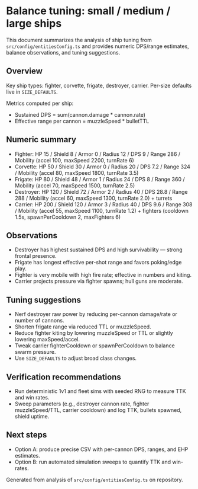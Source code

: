 # Balance tuning: small / medium / large ships

This document summarizes the analysis of ship tuning from `src/config/entitiesConfig.ts` and provides numeric DPS/range estimates, balance observations, and tuning suggestions.

## Overview

Key ship types: fighter, corvette, frigate, destroyer, carrier. Per-size defaults live in `SIZE_DEFAULTS`.

Metrics computed per ship:

- Sustained DPS = sum(cannon.damage \* cannon.rate)
- Effective range per cannon = muzzleSpeed \* bulletTTL

## Numeric summary

- Fighter: HP 15 / Shield 8 / Armor 0 / Radius 12 / DPS 9 / Range 286 / Mobility (accel 100, maxSpeed 2200, turnRate 6)
- Corvette: HP 50 / Shield 30 / Armor 0 / Radius 20 / DPS 7.2 / Range 324 / Mobility (accel 80, maxSpeed 1800, turnRate 3.5)
- Frigate: HP 80 / Shield 48 / Armor 1 / Radius 24 / DPS 8 / Range 360 / Mobility (accel 70, maxSpeed 1500, turnRate 2.5)
- Destroyer: HP 120 / Shield 72 / Armor 2 / Radius 40 / DPS 28.8 / Range 288 / Mobility (accel 60, maxSpeed 1300, turnRate 2.0) + turrets
- Carrier: HP 200 / Shield 120 / Armor 3 / Radius 40 / DPS 9.6 / Range 308 / Mobility (accel 55, maxSpeed 1100, turnRate 1.2) + fighters (cooldown 1.5s, spawnPerCooldown 2, maxFighters 6)

## Observations

- Destroyer has highest sustained DPS and high survivability — strong frontal presence.
- Frigate has longest effective per-shot range and favors poking/edge play.
- Fighter is very mobile with high fire rate; effective in numbers and kiting.
- Carrier projects pressure via fighter spawns; hull guns are moderate.

## Tuning suggestions

- Nerf destroyer raw power by reducing per-cannon damage/rate or number of cannons.
- Shorten frigate range via reduced TTL or muzzleSpeed.
- Reduce fighter kiting by lowering muzzleSpeed or TTL or slightly lowering maxSpeed/accel.
- Tweak carrier fighterCooldown or spawnPerCooldown to balance swarm pressure.
- Use `SIZE_DEFAULTS` to adjust broad class changes.

## Verification recommendations

- Run deterministic 1v1 and fleet sims with seeded RNG to measure TTK and win rates.
- Sweep parameters (e.g., destroyer cannon rate, fighter muzzleSpeed/TTL, carrier cooldown) and log TTK, bullets spawned, shield uptime.

## Next steps

- Option A: produce precise CSV with per-cannon DPS, ranges, and EHP estimates.
- Option B: run automated simulation sweeps to quantify TTK and win-rates.

Generated from analysis of `src/config/entitiesConfig.ts` on repository.
